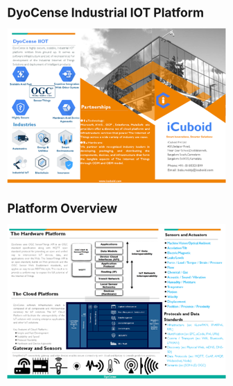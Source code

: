 
DyoCense Industrial IOT Platform
========

<img src="https://github.com/balureddy003/DyoCense/blob/master/dyocense%20platform_1.png" 
alt="IMAGE ALT TEXT HERE"/>

Platform Overview
========

<img src="https://github.com/balureddy003/DyoCense/blob/master/dyocense%20platform_2.png" 
alt="IMAGE ALT TEXT HERE"/>
